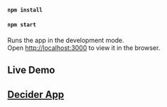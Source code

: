 #### `npm install`

#### `npm start`

Runs the app in the development mode.<br>
Open [http://localhost:3000](http://localhost:3000) to view it in the browser.

## Live Demo

## [Decider App](https://master--inspiring-torrone-098240.netlify.app/)
